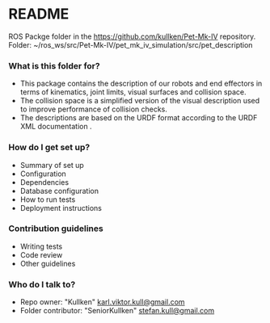 # README #

ROS Packge folder in the https://github.com/kullken/Pet-Mk-IV repository.
Folder: ~/ros_ws/src/Pet-Mk-IV/pet_mk_iv_simulation/src/pet_description

### What is this folder for? ###

* This package contains the description of our robots and end effectors in terms of kinematics, joint limits, visual surfaces and collision space. 
* The collision space is a simplified version of the visual description used to improve performance of collision checks. 
* The descriptions are based on the URDF format according to the URDF XML documentation .

### How do I get set up? ###

* Summary of set up
* Configuration
* Dependencies
* Database configuration
* How to run tests
* Deployment instructions

### Contribution guidelines ###

* Writing tests
* Code review
* Other guidelines

### Who do I talk to? ###

* Repo owner: "Kullken" <karl.viktor.kull@gmail.com>
* Folder contributor: "SeniorKullken" <stefan.kull@gmail.com>